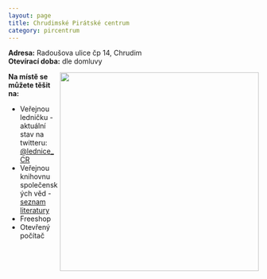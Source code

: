 ```yaml
---
layout: page
title: Chrudimské Pirátské centrum
category: pircentrum
---
```


**Adresa:** Radoušova ulice čp 14, Chrudim  
**Otevírací doba:** dle domluvy

<img src="assets/images/cpice/mapka_radousova.png" height="400" width="400" align="right">

**Na místě se můžete těšit na:**
* Veřejnou ledničku - aktuální stav na twitteru: [@lednice_CR][1]
* Veřejnou knihovnu společenských věd - [seznam literatury][2]
* Freeshop
* Otevřený počítač


[1]: (https://twitter.com/lednice_CR)
[2]: (knihovna.html)
